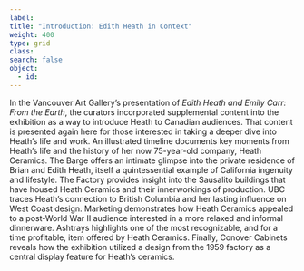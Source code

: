 ```yaml
---
label:
title: "Introduction: Edith Heath in Context"
weight: 400
type: grid
class:
search: false
object:
  - id:
---
```

In the Vancouver Art Gallery’s presentation of *Edith Heath and Emily Carr: From the Earth*, the curators incorporated supplemental content into the exhibition as a way to introduce Heath to Canadian audiences. That content is presented again here for those interested in taking a deeper dive into Heath’s life and work. An illustrated timeline documents key moments from Heath’s life and the history of her now 75-year-old company, Heath Ceramics. The Barge offers an intimate glimpse into the private residence of Brian and Edith Heath, itself a quintessential example of California ingenuity and lifestyle. The Factory provides insight into the Sausalito buildings that have housed Heath Ceramics and their innerworkings of production. UBC traces Heath’s connection to British Columbia and her lasting influence on West Coast design. Marketing demonstrates how Heath Ceramics appealed to a post-World War II audience interested in a more relaxed and informal dinnerware. Ashtrays highlights one of the most recognizable, and for a time profitable, item offered by Heath Ceramics. Finally, Conover Cabinets reveals how the exhibition utilized a design from the 1959 factory as a central display feature for Heath’s ceramics.
